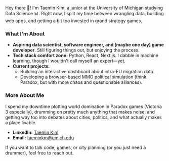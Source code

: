 Hey there 👋! I'm Taemin Kim, a junior at the University of Michigan studying Data Science 📊. Right now, I split my time between wrangling data, building web apps, and getting a bit too invested in grand strategy games.

### What I'm About
- **Aspiring data scientist, software engineer, and (maybe one day) game developer**. Still figuring things out, but enjoying the process.
- **Tech stack comfort zone:** Python, React, Next.js. I dabble in machine learning, though I wouldn't call myself an expert—yet.
- **Current projects:**  
  - Building an interactive dashboard about intra-EU migration data.  
  - Developing a browser-based MMO political simulation (think Paradox, but with more chaos and questionable alliances).

### More About Me
I spend my downtime plotting world domination in Paradox games (Victoria 3 especially), drumming on pretty much anything that makes noise, and getting way too into debates about cities, politics, and what actually makes a place livable.

- **LinkedIn:** [Taemin Kim](https://www.linkedin.com/in/taemin-kim-010344235/)
- **Email:** taeminkm@umich.edu

If you want to talk code, games, or city planning (or you just need a drummer), feel free to reach out.
<!---
LuminescentBulb/LuminescentBulb is a ✨ special ✨ repository because its `README.md` (this file) appears on your GitHub profile.
You can click the Preview link to take a look at your changes.
--->
